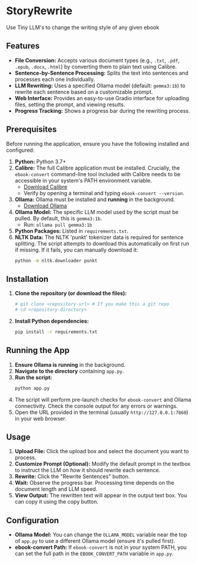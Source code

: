 # StoryRewrite
Use Tiny LLM's to change the writing style of any given ebook

## Features

*   **File Conversion:** Accepts various document types (e.g., `.txt`, `.pdf`, `.epub`, `.docx`, `.html`) by converting them to plain text using Calibre.
*   **Sentence-by-Sentence Processing:** Splits the text into sentences and processes each one individually.
*   **LLM Rewriting:** Uses a specified Ollama model (default: `gemma3:1b`) to rewrite each sentence based on a customizable prompt.
*   **Web Interface:** Provides an easy-to-use Gradio interface for uploading files, setting the prompt, and viewing results.
*   **Progress Tracking:** Shows a progress bar during the rewriting process.

## Prerequisites

Before running the application, ensure you have the following installed and configured:

1.  **Python:** Python 3.7+
2.  **Calibre:** The full Calibre application must be installed. Crucially, the `ebook-convert` command-line tool included with Calibre needs to be accessible in your system's PATH environment variable.
    *   [Download Calibre](https://calibre-ebook.com/download)
    *   Verify by opening a terminal and typing `ebook-convert --version`.
3.  **Ollama:** Ollama must be installed and **running** in the background.
    *   [Download Ollama](https://ollama.com/)
4.  **Ollama Model:** The specific LLM model used by the script must be pulled. By default, this is `gemma3:1b`.
    *   Run: `ollama pull gemma3:1b`
5.  **Python Packages:** Listed in `requirements.txt`.
6.  **NLTK Data:** The NLTK 'punkt' tokenizer data is required for sentence splitting. The script attempts to download this automatically on first run if missing. If it fails, you can manually download it:
    ```bash
    python -m nltk.downloader punkt
    ```

## Installation

1.  **Clone the repository (or download the files):**
    ```bash
    # git clone <repository-url> # If you make this a git repo
    # cd <repository-directory>
    ```
2.  **Install Python dependencies:**
    ```bash
    pip install -r requirements.txt
    ```

## Running the App

1.  **Ensure Ollama is running** in the background.
2.  **Navigate to the directory** containing `app.py`.
3.  **Run the script:**
    ```bash
    python app.py
    ```
4.  The script will perform pre-launch checks for `ebook-convert` and Ollama connectivity. Check the console output for any errors or warnings.
5.  Open the URL provided in the terminal (usually `http://127.0.0.1:7860`) in your web browser.

## Usage

1.  **Upload File:** Click the upload box and select the document you want to process.
2.  **Customize Prompt (Optional):** Modify the default prompt in the textbox to instruct the LLM on *how* it should rewrite each sentence.
3.  **Rewrite:** Click the "Rewrite Sentences" button.
4.  **Wait:** Observe the progress bar. Processing time depends on the document length and LLM speed.
5.  **View Output:** The rewritten text will appear in the output text box. You can copy it using the copy button.

## Configuration

*   **Ollama Model:** You can change the `OLLAMA_MODEL` variable near the top of `app.py` to use a different Ollama model (ensure it's pulled first).
*   **ebook-convert Path:** If `ebook-convert` is not in your system PATH, you can set the full path in the `EBOOK_CONVERT_PATH` variable in `app.py`.
